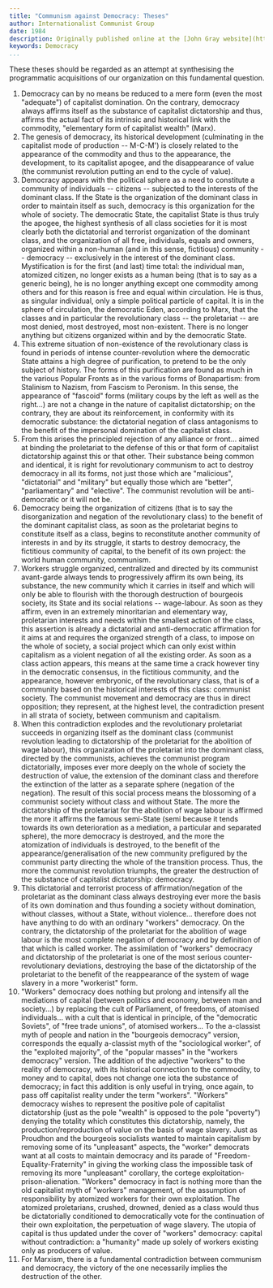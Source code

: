 ```yaml
---
title: "Communism against Democracy: Theses"
author: Internationalist Communist Group
date: 1984
description: Originally published online at the [John Gray website](http://oocities.org/~johngray/gcitheses.htm) with a note that "these theses were first published in February 1984 in issue 19 of Le Communiste the french language journal of the Internationalist Communist Group. This translation has not been made by them"
keywords: Democracy
...
```


These theses should be regarded as an attempt at synthesising the programmatic acquisitions of our organization on this fundamental question.

1. Democracy can by no means be reduced to a mere form (even the most "adequate") of capitalist domination. On the contrary, democracy always affirms itself as the substance of capitalist dictatorship and thus, affirms the actual fact of its intrinsic and historical link with the commodity, "elementary form of capitalist wealth" (Marx).
2. The genesis of democracy, its historical development (culminating in the capitalist mode of production -- M-C-M') is closely related to the appearance of the commodity and thus to the appearance, the development, to its capitalist apogee, and the disappearance of value (the communist revolution putting an end to the cycle of value).
3. Democracy appears with the political sphere as a need to constitute a community of individuals -- citizens -- subjected to the interests of the dominant class. If the State is the organization of the dominant class in order to maintain itself as such, democracy is this organization for the whole of society. The democratic State, the capitalist State is thus truly the apogee, the highest synthesis of all class societies for it is most clearly both the dictatorial and terrorist organization of the dominant class, and the organization of all free, individuals, equals and owners, organized within a non-human (and in this sense, fictitious) community -- democracy -- exclusively in the interest of the dominant class. Mystification is for the first (and last) time total: the individual man, atomized citizen, no longer exists as a human being (that is to say as a generic being), he is no longer anything except one commodity among others and for this reason is free and equal within circulation. He is thus, as singular individual, only a simple political particle of capital. It is in the sphere of circulation, the democratic Eden, according to Marx, that the classes and in particular the revolutionary class -- the proletariat -- are most denied, most destroyed, most non-existent. There is no longer anything but citizens organized within and by the democratic State.
4. This extreme situation of non-existence of the revolutionary class is found in periods of intense counter-revolution where the democratic State attains a high degree of purification, to pretend to be the only subject of history. The forms of this purification are found as much in the various Popular Fronts as in the various forms of Bonapartism: from Stalinism to Nazism, from Fascism to Peronism. In this sense, the appearance of "fascoid" forms (military coups by the left as well as the right...) are not a change in the nature of capitalist dictatorship; on the contrary, they are about its reinforcement, in conformity with its democratic substance: the dictatorial negation of class antagonisms to the benefit of the impersonal domination of the capitalist class.
5. From this arises the principled rejection of any alliance or front... aimed at binding the proletariat to the defense of this or that form of capitalist dictatorship against this or that other. Their substance being common and identical, it is right for revolutionary communism to act to destroy democracy in all its forms, not just those which are "malicious", "dictatorial" and "military" but equally those which are "better", "parliamentary" and "elective". The communist revolution will be anti-democratic or it will not be.
6. Democracy being the organization of citizens (that is to say the disorganization and negation of the revolutionary class) to the benefit of the dominant capitalist class, as soon as the proletariat begins to constitute itself as a class, begins to reconstitute another community of interests in and by its struggle, it starts to destroy democracy, the fictitious community of capital, to the benefit of its own project: the world human community, communism.
7. Workers struggle organized, centralized and directed by its communist avant-garde always tends to progressively affirm its own being, its substance, the new community which it carries in itself and which will only be able to flourish with the thorough destruction of bourgeois society, its State and its social relations -- wage-labour. As soon as they affirm, even in an extremely minoritarian and elementary way, proletarian interests and needs within the smallest action of the class, this assertion is already a dictatorial and anti-democratic affirmation for it aims at and requires the organized strength of a class, to impose on the whole of society, a social project which can only exist within capitalism as a violent negation of all the existing order. As soon as a class action appears, this means at the same time a crack however tiny in the democratic consensus, in the fictitious community, and the appearance, however embryonic, of the revolutionary class, that is of a community based on the historical interests of this class: communist society. The communist movement and democracy are thus in direct opposition; they represent, at the highest level, the contradiction present in all strata of society, between communism and capitalism.
8. When this contradiction explodes and the revolutionary proletariat succeeds in organizing itself as the dominant class (communist revolution leading to dictatorship of the proletariat for the abolition of wage labour), this organization of the proletariat into the dominant class, directed by the communists, achieves the communist program dictatorially, imposes ever more deeply on the whole of society the destruction of value, the extension of the dominant class and therefore the extinction of the latter as a separate sphere (negation of the negation). The result of this social process means the blossoming of a communist society without class and without State. The more the dictatorship of the proletariat for the abolition of wage labour is affirmed the more it affirms the famous semi-State (semi because it tends towards its own deterioration as a mediation, a particular and separated sphere), the more democracy is destroyed, and the more the atomization of individuals is destroyed, to the benefit of the appearance/generalisation of the new community prefigured by the communist party directing the whole of the transition process. Thus, the more the communist revolution triumphs, the greater the destruction of the substance of capitalist dictatorship: democracy.
9. This dictatorial and terrorist process of affirmation/negation of the proletariat as the dominant class always destroying ever more the basis of its own domination and thus founding a society without domination, without classes, without a State, without violence... therefore does not have anything to do with an ordinary "workers" democracy. On the contrary, the dictatorship of the proletariat for the abolition of wage labour is the most complete negation of democracy and by definition of that which is called worker. The assimilation of "workers" democracy and dictatorship of the proletariat is one of the most serious counter-revolutionary deviations, destroying the base of the dictatorship of the proletariat to the benefit of the reappearance of the system of wage slavery in a more "workerist" form.
10. "Workers" democracy does nothing but prolong and intensify all the mediations of capital (between politics and economy, between man and society...) by replacing the cult of Parliament, of freedoms, of atomised individuals... with a cult that is identical in principle, of the "democratic Soviets", of "free trade unions", of atomised workers... To the a-classist myth of people and nation in the "bourgeois democracy" version, corresponds the equally a-classist myth of the "sociological worker", of the "exploited majority", of the "popular masses" in the "workers democracy" version. The addition of the adjective "workers" to the reality of democracy, with its historical connection to the commodity, to money and to capital, does not change one iota the substance of democracy; in fact this addition is only useful in trying, once again, to pass off capitalist reality under the term "workers". "Workers" democracy wishes to represent the positive pole of capitalist dictatorship (just as the pole "wealth" is opposed to the pole "poverty") denying the totality which constitutes this dictatorship, namely, the production/reproduction of value on the basis of wage slavery. Just as Proudhon and the bourgeois socialists wanted to maintain capitalism by removing some of its "unpleasant" aspects, the "worker" democrats want at all costs to maintain democracy and its parade of "Freedom-Equality-Fraternity" in giving the working class the impossible task of removing its more "unpleasant" corollary, the cortege exploitation-prison-alienation. "Workers" democracy in fact is nothing more than the old capitalist myth of "workers" management, of the assumption of responsibility by atomized workers for their own exploitation. The atomized proletarians, crushed, drowned, denied as a class would thus be dictatorially conditioned to democratically vote for the continuation of their own exploitation, the perpetuation of wage slavery. The utopia of capital is thus updated under the cover of "workers" democracy: capital without contradiction: a "humanity" made up solely of workers existing only as producers of value.
11. For Marxism, there is a fundamental contradiction between communism and democracy, the victory of the one necessarily implies the destruction of the other.

